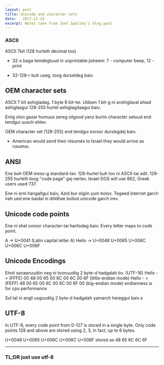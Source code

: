 ```yaml
---
layout: post
title: Unicode and character sets
date:   2017-11-24
excerpt: Notes take from Joel Spolsky's blog post
---
```


### ASCII

ASCII 7bit (128 hurtelh decimal too)
- 32-s baga temdegtuud ni unprintable
  jisheeni: 7 - computer beep, 12 - print

- 32-128-r buh useg, toog durseldeg baiv.

## OEM character sets
ASCII 7 bit ashigladag. 1 byte 8 bit-tei. Uldsen 1 bit-g ni avshiglaval ahiad
ashiglaagui 128-255 hurtel ashiglagdaagui baiv.

Eniig olon gazar humuus zereg oilgood yanz buriin character setuud end tendgui
uusch ehlev.

OEM character set (128-255) end tendgui ooroor durslegdej baiv.
  - American would send their résumés to Israel they would arrive as rגsumגs.

## ANSI
Ene buh OEM mess-g standard-lav.
128-hurtel buh too ni ASCII-tai adil.
128-255 hurtelh toog "code page" gej nerlev. Israel DOS will use 862, Greek
users used 737.

Ene ni erni hangaltgui baiv, Azid bur elgiin yum bolov.
Tegeed internet garch ireh ued ene baidal ni diildhee boliod unicode garch irev.

## Unicode code points
Ene ni shal ooroor character-tai haritsdag baiv.
Every letter maps to code point.

A -> U+0041 (Latin capital letter A)
Hello -> U+0048 U+0065 U+006C U+006C U+006F

## Unicode Encodings
Ehnii sanaanuudiin neg ni toonuudiig 2 byte-d hadgalah bv. (UTF-16)
Hello - > (FFFE) 00 48 00 65 00 6C 00 6C 00 6F (little-endian mode)
Hello - > (FEFF) 48 00 65 00 6C 00 6C 00 6F 00 (big-endian mode)
endianness is for cpu performance

Sul tal ni angli usguudiig 2 byte-d hadgalah yamarch hereggui baiv.s

## UTF-8
In UTF-8, every code point from 0-127 is stored in a single byte.
Only code points 128 and above are stored using 2, 3, in fact, up to 6 bytes.

U+0048 U+0065 U+006C U+006C U+006F stored as 48 65 6C 6C 6F

---

### TL;DR just use utf-8

